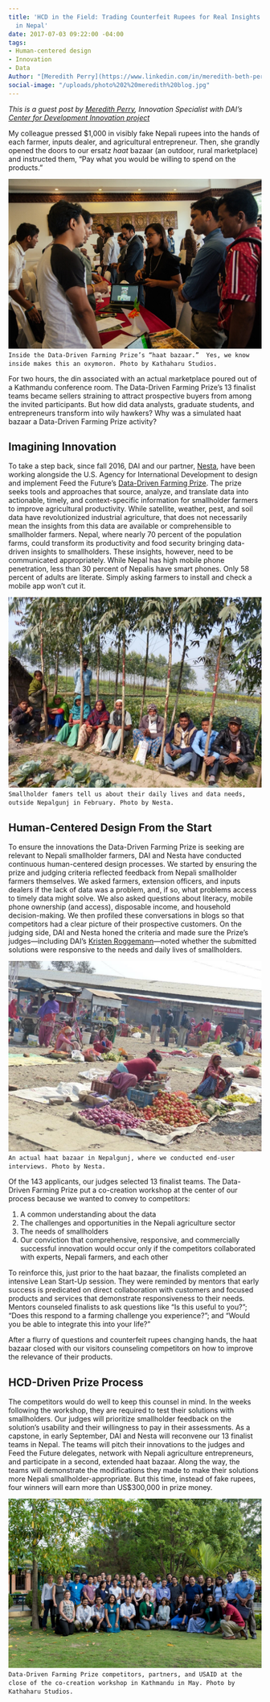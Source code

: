 ```yaml
---
title: 'HCD in the Field: Trading Counterfeit Rupees for Real Insights with Farmers
  in Nepal'
date: 2017-07-03 09:22:00 -04:00
tags:
- Human-centered design
- Innovation
- Data
Author: "[Meredith Perry](https://www.linkedin.com/in/meredith-beth-perry-01882236/)"
social-image: "/uploads/photo%202%20meredith%20blog.jpg"
---
```


*This is a guest post by [Meredith Perry](https://www.linkedin.com/in/meredith-beth-perry-01882236/), Innovation Specialist with DAI’s [Center for Development Innovation project](https://www.dai.com/our-work/projects/worldwide-center-development-innovation-professional-management-services)*

My colleague pressed $1,000 in visibly fake Nepali rupees into the hands of each farmer, inputs dealer, and agricultural entrepreneur.   Then, she grandly opened the doors to our ersatz *haat* bazaar (an outdoor, rural marketplace) and instructed them, “Pay what you would be willing to spend on the products.”  

![Photo 1 meredith blog.jpg](/uploads/Photo%201%20meredith%20blog.jpg) `Inside the Data-Driven Farming Prize’s “haat bazaar.”  Yes, we know inside makes this an oxymoron. Photo by Kathaharu Studios.`

For two hours, the din associated with an actual marketplace poured out of a Kathmandu conference room. The Data-Driven Farming Prize’s 13 finalist teams became sellers straining to attract prospective buyers from among the invited participants. But how did data analysts, graduate students, and entrepreneurs transform into wily hawkers? Why was a simulated haat bazaar a Data-Driven Farming Prize activity?

<!--more-->

## Imagining Innovation

To take a step back, since fall 2016, DAI and our partner, [Nesta](http://www.nesta.org.uk/challenge-prize-centre), have been working alongside the U.S. Agency for International Development to design and implement Feed the Future’s [Data-Driven Farming Prize](http://datadrivenfarming.challenges.org/). The prize seeks tools and approaches that source, analyze, and translate data into actionable, timely, and context-specific information for smallholder farmers to improve agricultural productivity. While satellite, weather, pest, and soil data have revolutionized industrial agriculture, that does not necessarily mean the insights from this data are available or comprehensible to smallholder farmers. Nepal, where nearly 70 percent of the population farms, could transform its productivity and food security bringing data-driven insights to smallholders. These insights, however, need to be communicated appropriately. While Nepal has high mobile phone penetration, less than 30 percent of Nepalis have smart phones.  Only 58 percent of adults are literate. Simply asking farmers to install and check a mobile app won’t cut it.

![photo 2 meredith blog.jpg](/uploads/photo%202%20meredith%20blog.jpg)`Smallholder famers tell us about their daily lives and data needs, outside Nepalgunj in February. Photo by Nesta.`

## Human-Centered Design From the Start

To ensure the innovations the Data-Driven Farming Prize is seeking are relevant to Nepali smallholder farmers, DAI and Nesta have conducted continuous human-centered design processes. We started by ensuring the prize and judging criteria reflected feedback from Nepali smallholder farmers themselves. We asked farmers, extension officers, and inputs dealers if the lack of data was a problem, and, if so, what problems access to timely data might solve. We also asked questions about literacy, mobile phone ownership (and access), disposable income, and household decision-making. We then profiled these conversations in blogs so that competitors had a clear picture of their prospective customers. On the judging side, DAI and Nesta honed the criteria and made sure the Prize’s judges—including DAI’s [Kristen Roggemann](https://www.linkedin.com/in/kristen-roggemann-1a96774/)—noted whether the submitted solutions were responsive to the needs and daily lives of smallholders.

![photo 3 meredith blog.jpg](/uploads/photo%203%20meredith%20blog.jpg)`An actual haat bazaar in Nepalgunj, where we conducted end-user interviews. Photo by Nesta.`

Of the 143 applicants, our judges selected 13 finalist teams. The Data-Driven Farming Prize put a co-creation workshop at the center of our process because we wanted to convey to competitors:
1. A common understanding about the data
2. The challenges and opportunities in the Nepali agriculture sector
3. The needs of smallholders 
4. Our conviction that comprehensive, responsive, and commercially successful innovation would occur only if the competitors collaborated with experts, Nepali farmers, and each other

To reinforce this, just prior to the haat bazaar, the finalists completed an intensive Lean Start-Up session. They were reminded by mentors that early success is predicated on direct collaboration with customers and focused products and services that demonstrate responsiveness to their needs. Mentors counseled finalists to ask questions like “Is this useful to you?”; “Does this respond to a farming challenge you experience?”; and “Would you be able to integrate this into your life?”

After a flurry of questions and counterfeit rupees changing hands, the haat bazaar closed with our visitors counseling competitors on how to improve the relevance of their products.

## HCD-Driven Prize Process

The competitors would do well to keep this counsel in mind. In the weeks following the workshop, they are required to test their solutions with smallholders. Our judges will prioritize smallholder feedback on the solution’s usability and their willingness to pay in their assessments. As a capstone, in early September, DAI and Nesta will reconvene our 13 finalist teams in Nepal. The teams will pitch their innovations to the judges and Feed the Future delegates, network with Nepali agriculture entrepreneurs, and participate in a second, extended haat bazaar. Along the way, the teams will demonstrate the modifications they made to make their solutions more Nepali smallholder-appropriate. But this time, instead of fake rupees, four winners will earn more than US$300,000 in prize money.

![photo 4 meredith blog.jpg](/uploads/photo%204%20meredith%20blog.jpg)`Data-Driven Farming Prize competitors, partners, and USAID at the close of the co-creation workshop in Kathmandu in May. Photo by Kathaharu Studios.`